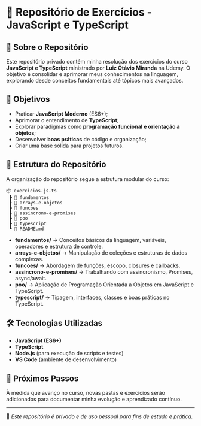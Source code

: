 # 📌 Repositório de Exercícios - JavaScript e TypeScript

## 📖 Sobre o Repositório
Este repositório privado contém minha resolução dos exercícios do curso **JavaScript e TypeScript** ministrado por **Luiz Otávio Miranda** na Udemy. O objetivo é consolidar e aprimorar meus conhecimentos na linguagem, explorando desde conceitos fundamentais até tópicos mais avançados.

## 🎯 Objetivos
- Praticar **JavaScript Moderno** (ES6+);
- Aprimorar o entendimento de **TypeScript**;
- Explorar paradigmas como **programação funcional e orientação a objetos**;
- Desenvolver **boas práticas** de código e organização;
- Criar uma base sólida para projetos futuros.

## 📂 Estrutura do Repositório
A organização do repositório segue a estrutura modular do curso:

```
📦 exercicios-js-ts
 ┣ 📂 fundamentos
 ┣ 📂 arrays-e-objetos
 ┣ 📂 funcoes
 ┣ 📂 assincrono-e-promises
 ┣ 📂 poo
 ┣ 📂 typescript
 ┗ 📜 README.md
```

- **fundamentos/** → Conceitos básicos da linguagem, variáveis, operadores e estrutura de controle.
- **arrays-e-objetos/** → Manipulação de coleções e estruturas de dados complexas.
- **funcoes/** → Abordagem de funções, escopo, closures e callbacks.
- **assincrono-e-promises/** → Trabalhando com assincronismo, Promises, async/await.
- **poo/** → Aplicação de Programação Orientada a Objetos em JavaScript e TypeScript.
- **typescript/** → Tipagem, interfaces, classes e boas práticas no TypeScript.

## 🛠️ Tecnologias Utilizadas
- **JavaScript (ES6+)**
- **TypeScript**
- **Node.js** (para execução de scripts e testes)
- **VS Code** (ambiente de desenvolvimento)

## 🚀 Próximos Passos
À medida que avanço no curso, novas pastas e exercícios serão adicionados para documentar minha evolução e aprendizado contínuo.

---

📌 *Este repositório é privado e de uso pessoal para fins de estudo e prática.*

